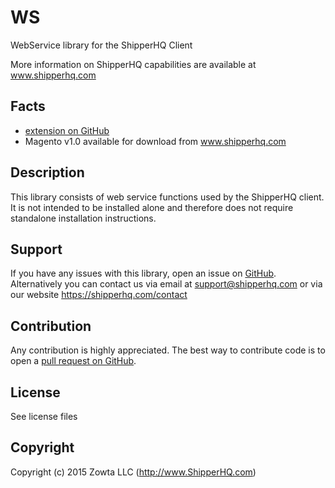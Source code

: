 # WS
WebService library for the ShipperHQ Client

More information on ShipperHQ capabilities are available at www.shipperhq.com

Facts
-----
- [extension on GitHub](https://github.com/shipperhq/module-shipper)
- Magento v1.0 available for download from www.shipperhq.com

Description
-----------
This library consists of web service functions used by the ShipperHQ client.
It is not intended to be installed alone and therefore does not require standalone installation instructions. 

Support
-------
If you have any issues with this library, open an issue on [GitHub](https://github.com/shipperhq/library-ws/issues).
Alternatively you can contact us via email at support@shipperhq.com or via our website https://shipperhq.com/contact

Contribution
------------
Any contribution is highly appreciated. The best way to contribute code is to open a [pull request on GitHub](https://help.github.com/articles/using-pull-requests).

License
-------
See license files

Copyright
---------
Copyright (c) 2015 Zowta LLC (http://www.ShipperHQ.com)

